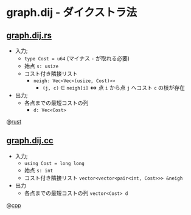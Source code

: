 # graph.dij - ダイクストラ法

## [graph.dij.rs](graph.dij.rs)

- 入力;
    - `type Cost = u64` (マイナス `-` が取れる必要)
    - 始点 `s: usize`
    - コスト付き隣接リスト
        - `neigh: Vec<Vec<(usize, Cost)>>`
            - `(j, c)` $\in$ `neigh[i]` $\iff$ 点 `i` から点 `j` へコスト `c` の枝が存在
- 出力;
    - 各点までの最短コストの列
        - `d: Vec<Cost>`

@[rust](graph.dij.rs)

## [graph.dij.cc](graph.dij.cc)

- 入力;
    - `using Cost = long long`
    - 始点 `s: int`
    - コスト付き隣接リスト `vector<vector<pair<int, Cost>>> &neigh`
- 出力
    - 各点までの最短コストの列 `vector<Cost> d`

@[cpp](graph.dij.cc)
